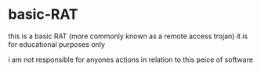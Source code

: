 # basic-RAT

this is a basic RAT (more commonly known as a remote access trojan) it is for educational purposes only

i am not responsible for anyones actions in relation to this peice of software
